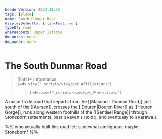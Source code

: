 ```yaml
---
headerVersion: 2023.11.25
tags: [place]
name: South Dunmar Road
displayDefaults: { linkText: on }
typeOf: road
whereabouts: Upper Istaros
dm_notes: none
dm_owner: none
---
```

# The South Dunmar Road
>[!info]+ Information  
> `$=dv.view("_scripts/view/get_Affiliations")`  
>> `$=dv.view("_scripts/view/get_Whereabouts")`

A major trade road that departs from the [[Maseau - Dunmar Road]] just south of the [[Aursen]], crosses the [[Douren|Douren River]] as [[Heuren Gorge]], runs along western foothills of the [[Sentinel Range]] through Stoneborn settlements, past [[Raven's Hold]], and eventually to [[Karawa]].

%% who actually built this road left somewhat ambiguous. maybe Stoneborn? %%